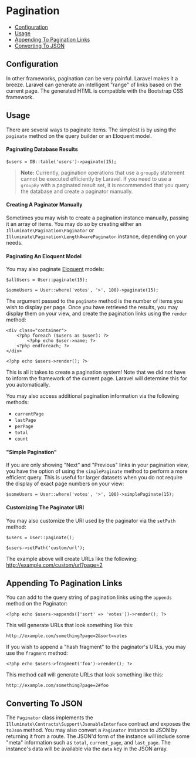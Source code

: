 # Pagination

- [Configuration](#configuration)
- [Usage](#usage)
- [Appending To Pagination Links](#appending-to-pagination-links)
- [Converting To JSON](#converting-to-json)

<a name="configuration"></a>
## Configuration

In other frameworks, pagination can be very painful. Laravel makes it a breeze. Laravel can generate an intelligent "range" of links based on the current page. The generated HTML is compatible with the Bootstrap CSS framework.

<a name="usage"></a>
## Usage

There are several ways to paginate items. The simplest is by using the `paginate` method on the query builder or an Eloquent model.

#### Paginating Database Results

	$users = DB::table('users')->paginate(15);

> **Note:** Currently, pagination operations that use a `groupBy` statement cannot be executed efficiently by Laravel. If you need to use a `groupBy` with a paginated result set, it is recommended that you query the database and create a paginator manually.

#### Creating A Paginator Manually

Sometimes you may wish to create a pagination instance manually, passing it an array of items. You may do so by creating either an `Illuminate\Pagination\Paginator` or `Illuminate\Pagination\LengthAwarePaginator` instance, depending on your needs.

#### Paginating An Eloquent Model

You may also paginate [Eloquent](/docs/master/eloquent) models:

	$allUsers = User::paginate(15);

	$someUsers = User::where('votes', '>', 100)->paginate(15);

The argument passed to the `paginate` method is the number of items you wish to display per page. Once you have retrieved the results, you may display them on your view, and create the pagination links using the `render` method:

	<div class="container">
		<?php foreach ($users as $user): ?>
			<?php echo $user->name; ?>
		<?php endforeach; ?>
	</div>

	<?php echo $users->render(); ?>

This is all it takes to create a pagination system! Note that we did not have to inform the framework of the current page. Laravel will determine this for you automatically.

You may also access additional pagination information via the following methods:

- `currentPage`
- `lastPage`
- `perPage`
- `total`
- `count`

#### "Simple Pagination"

If you are only showing "Next" and "Previous" links in your pagination view, you have the option of using the `simplePaginate` method to perform a more efficient query. This is useful for larger datasets when you do not require the display of exact page numbers on your view:

	$someUsers = User::where('votes', '>', 100)->simplePaginate(15);

#### Customizing The Paginator URI

You may also customize the URI used by the paginator via the `setPath` method:

	$users = User::paginate();

	$users->setPath('custom/url');

The example above will create URLs like the following: http://example.com/custom/url?page=2

<a name="appending-to-pagination-links"></a>
## Appending To Pagination Links

You can add to the query string of pagination links using the `appends` method on the Paginator:

	<?php echo $users->appends(['sort' => 'votes'])->render(); ?>

This will generate URLs that look something like this:

	http://example.com/something?page=2&sort=votes

If you wish to append a "hash fragment" to the paginator's URLs, you may use the `fragment` method:

	<?php echo $users->fragment('foo')->render(); ?>

This method call will generate URLs that look something like this:

	http://example.com/something?page=2#foo

<a name="converting-to-json"></a>
## Converting To JSON

The `Paginator` class implements the `Illuminate\Contracts\Support\JsonableInterface` contract and exposes the `toJson` method. You may also convert a `Paginator` instance to JSON by returning it from a route. The JSON'd form of the instance will include some "meta" information such as `total`, `current_page`, and `last_page`. The instance's data will be available via the `data` key in the JSON array.
